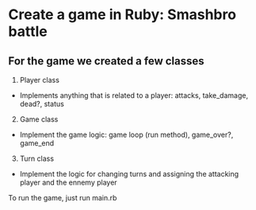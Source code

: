 # Create a game in Ruby: Smashbro battle

## For the game we created a few classes

1. Player class

- Implements anything that is related to a player: attacks, take_damage, dead?, status

2. Game class

- Implement the game logic: game loop (run method), game_over?, game_end

3. Turn class

- Implement the logic for changing turns and assigning the attacking player and the ennemy player

To run the game, just run main.rb
